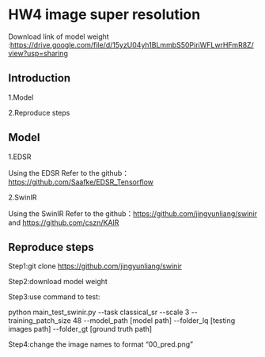 # HW4 image super resolution
Download link of model weight :https://drive.google.com/file/d/15yzU04yh1BLmmbS50PiriWFLwrHFmR8Z/view?usp=sharing

## Introduction
1.Model

2.Reproduce steps
## Model
1.EDSR

Using the EDSR Refer to the github：https://github.com/Saafke/EDSR_Tensorflow

2.SwinIR

Using the SwinIR Refer to the github：https://github.com/jingyunliang/swinir and https://github.com/cszn/KAIR

## Reproduce steps
Step1:git clone https://github.com/jingyunliang/swinir 

Step2:download model weight

Step3:use command to test:

python main_test_swinir.py --task classical_sr --scale 3 --training_patch_size 48 --model_path [model path] --folder_lq [testing images path] --folder_gt [ground truth path]

Step4:change the image names to format “00_pred.png” 


